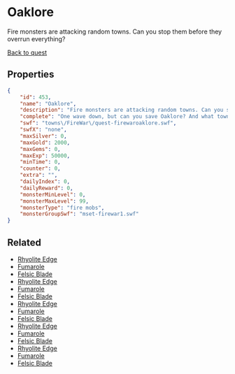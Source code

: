 # Oaklore

Fire monsters are attacking random towns. Can you stop them before they overrun everything?

[Back to quest](../quests.md)

## Properties

```json
{
    "id": 453,
    "name": "Oaklore",
    "description": "Fire monsters are attacking random towns. Can you stop them before they overrun everything?",
    "complete": "One wave down, but can you save Oaklore? And what town are they going to hit next?",
    "swf": "towns\/FireWar\/quest-firewaroaklore.swf",
    "swfX": "none",
    "maxSilver": 0,
    "maxGold": 2000,
    "maxGems": 0,
    "maxExp": 50000,
    "minTime": 0,
    "counter": 0,
    "extra": "",
    "dailyIndex": 0,
    "dailyReward": 0,
    "monsterMinLevel": 0,
    "monsterMaxLevel": 99,
    "monsterType": "fire mobs",
    "monsterGroupSwf": "mset-firewar1.swf"
}
```

## Related

- [Rhyolite Edge](../items/2592-rhyolite-edge.md)
- [Fumarole](../items/2593-fumarole.md)
- [Felsic Blade](../items/2594-felsic-blade.md)
- [Rhyolite Edge](../items/2595-rhyolite-edge.md)
- [Fumarole](../items/2596-fumarole.md)
- [Felsic Blade](../items/2597-felsic-blade.md)
- [Rhyolite Edge](../items/2598-rhyolite-edge.md)
- [Fumarole](../items/2599-fumarole.md)
- [Felsic Blade](../items/2600-felsic-blade.md)
- [Rhyolite Edge](../items/2601-rhyolite-edge.md)
- [Fumarole](../items/2602-fumarole.md)
- [Felsic Blade](../items/2603-felsic-blade.md)
- [Rhyolite Edge](../items/2604-rhyolite-edge.md)
- [Fumarole](../items/2605-fumarole.md)
- [Felsic Blade](../items/2606-felsic-blade.md)

